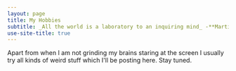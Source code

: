 ```yaml
---
layout: page
title: My Hobbies
subtitle: _All the world is a laboratory to an inquiring mind_ -**Martin Fischer**
use-site-title: true
---
```

Apart from when I am not grinding my brains staring at the screen I usually try all kinds of weird stuff which I'll be 
posting here. Stay tuned.
